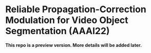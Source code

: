 # Reliable Propagation-Correction Modulation for Video Object Segmentation (AAAI22)


**This repo is a preview version. More details will be added later.**
